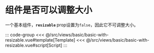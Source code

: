 <basicWithResizable/>

# 组件是否可以调整大小

一个基本组件，<b>`resizable` </b> prop设置为`false`，因此它不可调整大小。

::: code-group
<<< @/src/views/basic/basic-with-resizable.vue#template[Template]
<<< @/src/views/basic/basic-with-resizable.vue#script[Script]
:::